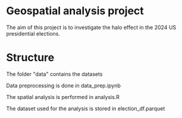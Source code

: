 # Geospatial analysis project
The aim of this project is to investigate the halo effect in the 2024 US presidential elections.

# Structure
The folder "data" contains the datasets

Data preprocessing is done in data_prep.ipynb

The spatial analysis is performed in analysis.R

The dataset used for the analysis is stored in election_df.parquet
